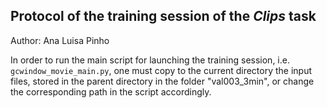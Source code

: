 ## Protocol of the training session of the *Clips* task

Author: Ana Luisa Pinho

In order to run the main script for launching the training session, i.e. `gcwindow_movie_main.py`, one must copy to the current directory the input files, stored in the parent directory in the folder "val003_3min", or change the corresponding path in the script accordingly.
